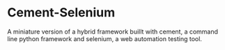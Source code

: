 # Cement-Selenium
A miniature version of a hybrid framework buillt with cement, a command line python framework and selenium, a web automation testing tool.
